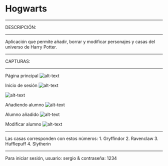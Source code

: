 # Hogwarts
***
DESCRIPCIÓN:
***
Aplicación que permite añadir, borrar y modificar personajes y casas del universo de Harry Potter.
***
CAPTURAS:
***
Página principal
![alt-text](https://github.com/sergiotoscanodiaz/hogwarts/blob/master/p%C3%A1gina-principal.png)

Inicio de sesión
![alt-text](https://github.com/sergiotoscanodiaz/hogwarts/blob/master/iniciar-sesi%C3%B3n.png)

![alt-text](https://github.com/sergiotoscanodiaz/hogwarts/blob/master/perfil.png)

Añadiendo alumno
![alt-text](https://github.com/sergiotoscanodiaz/hogwarts/blob/master/a%C3%B1adiendo-alumno.png)

Alumno añadido
![alt-text](https://github.com/sergiotoscanodiaz/hogwarts/blob/master/alumno-a%C3%B1adido.png)

Modificar alumno
![alt-text](https://github.com/sergiotoscanodiaz/hogwarts/blob/master/modificando-alumno.png)

***
Las casas corresponden con estos números: 1. Gryffindor 2. Ravenclaw 3. Hufflepuff 4. Slytherin

***
Para iniciar sesión, usuario: sergio & contraseña: 1234

